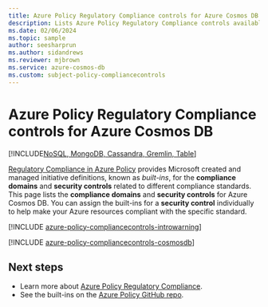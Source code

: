 ```yaml
---
title: Azure Policy Regulatory Compliance controls for Azure Cosmos DB
description: Lists Azure Policy Regulatory Compliance controls available for Azure Cosmos DB. These built-in policy definitions provide common approaches to managing the compliance of your Azure resources.
ms.date: 02/06/2024
ms.topic: sample
author: seesharprun
ms.author: sidandrews
ms.reviewer: mjbrown 
ms.service: azure-cosmos-db
ms.custom: subject-policy-compliancecontrols
---
```

# Azure Policy Regulatory Compliance controls for Azure Cosmos DB
[!INCLUDE[NoSQL, MongoDB, Cassandra, Gremlin, Table](includes/appliesto-nosql-mongodb-cassandra-gremlin-table.md)]

[Regulatory Compliance in Azure Policy](/azure/governance/policy/concepts/regulatory-compliance)
provides Microsoft created and managed initiative definitions, known as _built-ins_, for the
**compliance domains** and **security controls** related to different compliance standards. This
page lists the **compliance domains** and **security controls** for Azure Cosmos DB. You can assign
the built-ins for a **security control** individually to help make your Azure resources compliant
with the specific standard.

[!INCLUDE [azure-policy-compliancecontrols-introwarning](~/azure-docs-pr/includes/policy/standards/intro-warning.md)]

[!INCLUDE [azure-policy-compliancecontrols-cosmosdb](~/azure-docs-pr/includes/policy/reference/byrp/microsoft.documentdb.md)]

## Next steps

- Learn more about [Azure Policy Regulatory Compliance](/azure/governance/policy/concepts/regulatory-compliance).
- See the built-ins on the [Azure Policy GitHub repo](https://github.com/Azure/azure-policy).
